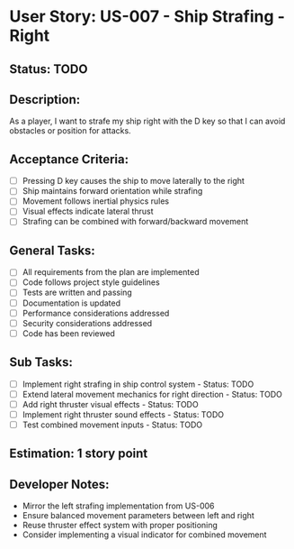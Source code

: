 # User Story: US-007 - Ship Strafing - Right

## Status: TODO

## Description:

As a player, I want to strafe my ship right with the D key so that I can avoid obstacles or position for attacks.

## Acceptance Criteria:

- [ ] Pressing D key causes the ship to move laterally to the right
- [ ] Ship maintains forward orientation while strafing
- [ ] Movement follows inertial physics rules
- [ ] Visual effects indicate lateral thrust
- [ ] Strafing can be combined with forward/backward movement

## General Tasks:

- [ ] All requirements from the plan are implemented
- [ ] Code follows project style guidelines
- [ ] Tests are written and passing
- [ ] Documentation is updated
- [ ] Performance considerations addressed
- [ ] Security considerations addressed
- [ ] Code has been reviewed

## Sub Tasks:

- [ ] Implement right strafing in ship control system - Status: TODO
- [ ] Extend lateral movement mechanics for right direction - Status: TODO
- [ ] Add right thruster visual effects - Status: TODO
- [ ] Implement right thruster sound effects - Status: TODO
- [ ] Test combined movement inputs - Status: TODO

## Estimation: 1 story point

## Developer Notes:

- Mirror the left strafing implementation from US-006
- Ensure balanced movement parameters between left and right
- Reuse thruster effect system with proper positioning
- Consider implementing a visual indicator for combined movement
